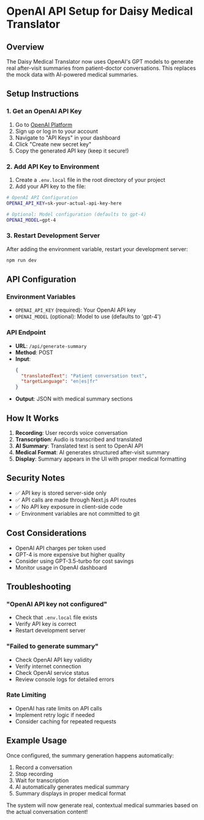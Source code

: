 # OpenAI API Setup for Daisy Medical Translator

## Overview
The Daisy Medical Translator now uses OpenAI's GPT models to generate real after-visit summaries from patient-doctor conversations. This replaces the mock data with AI-powered medical summaries.

## Setup Instructions

### 1. Get an OpenAI API Key
1. Go to [OpenAI Platform](https://platform.openai.com/)
2. Sign up or log in to your account
3. Navigate to "API Keys" in your dashboard
4. Click "Create new secret key"
5. Copy the generated API key (keep it secure!)

### 2. Add API Key to Environment
1. Create a `.env.local` file in the root directory of your project
2. Add your API key to the file:

```bash
# OpenAI API Configuration
OPENAI_API_KEY=sk-your-actual-api-key-here

# Optional: Model configuration (defaults to gpt-4)
OPENAI_MODEL=gpt-4
```

### 3. Restart Development Server
After adding the environment variable, restart your development server:

```bash
npm run dev
```

## API Configuration

### Environment Variables
- `OPENAI_API_KEY` (required): Your OpenAI API key
- `OPENAI_MODEL` (optional): Model to use (defaults to 'gpt-4')

### API Endpoint
- **URL**: `/api/generate-summary`
- **Method**: POST
- **Input**: 
  ```json
  {
    "translatedText": "Patient conversation text",
    "targetLanguage": "en|es|fr"
  }
  ```
- **Output**: JSON with medical summary sections

## How It Works

1. **Recording**: User records voice conversation
2. **Transcription**: Audio is transcribed and translated
3. **AI Summary**: Translated text is sent to OpenAI API
4. **Medical Format**: AI generates structured after-visit summary
5. **Display**: Summary appears in the UI with proper medical formatting

## Security Notes

- ✅ API key is stored server-side only
- ✅ API calls are made through Next.js API routes
- ✅ No API key exposure in client-side code
- ✅ Environment variables are not committed to git

## Cost Considerations

- OpenAI API charges per token used
- GPT-4 is more expensive but higher quality
- Consider using GPT-3.5-turbo for cost savings
- Monitor usage in OpenAI dashboard

## Troubleshooting

### "OpenAI API key not configured"
- Check that `.env.local` file exists
- Verify API key is correct
- Restart development server

### "Failed to generate summary"
- Check OpenAI API key validity
- Verify internet connection
- Check OpenAI service status
- Review console logs for detailed errors

### Rate Limiting
- OpenAI has rate limits on API calls
- Implement retry logic if needed
- Consider caching for repeated requests

## Example Usage

Once configured, the summary generation happens automatically:

1. Record a conversation
2. Stop recording
3. Wait for transcription
4. AI automatically generates medical summary
5. Summary displays in proper medical format

The system will now generate real, contextual medical summaries based on the actual conversation content!
